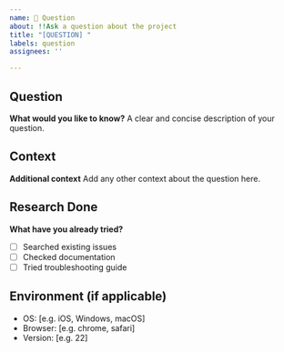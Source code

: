 ```yaml
---
name: 💬 Question
about: !!Ask a question about the project
title: "[QUESTION] "
labels: question
assignees: ''

---
```


## Question
**What would you like to know?**
A clear and concise description of your question.

## Context
**Additional context**
Add any other context about the question here.

## Research Done
**What have you already tried?**
- [ ] Searched existing issues
- [ ] Checked documentation
- [ ] Tried troubleshooting guide

## Environment (if applicable)
- OS: [e.g. iOS, Windows, macOS]
- Browser: [e.g. chrome, safari]
- Version: [e.g. 22]
